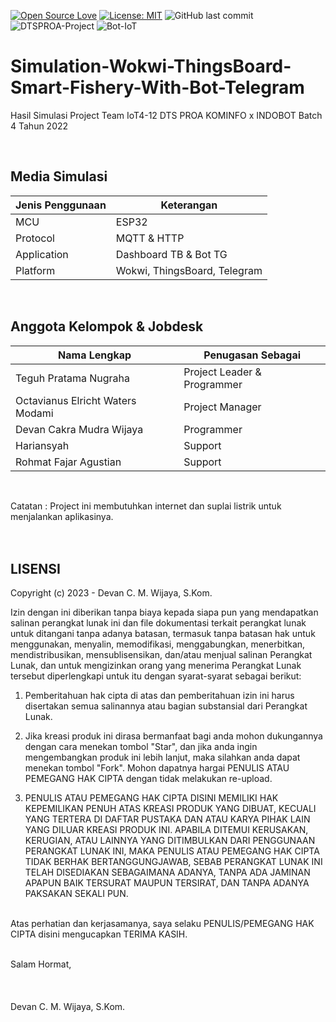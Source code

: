 [![Open Source Love](https://badges.frapsoft.com/os/v1/open-source.svg?style=flat)](https://github.com/ellerbrock/open-source-badges/)
[![License: MIT](https://img.shields.io/badge/License-MIT-green.svg)](https://opensource.org/licenses/MIT)
![GitHub last commit](https://img.shields.io/github/last-commit/devancakra/Simulation-Wokwi-ThingsBoard-Smart-Fishery-With-Bot-Telegram)
![DTSPROA-Project](https://img.shields.io/badge/DTS%20PROA%2dProject-light.svg?style=flat&logo=arduino&logoColor=white&color=008B8B)
![Bot-IoT](https://img.shields.io/badge/Based-IoT-%2DCTBot-light.svg?style=flat&color=008B8B)

# Simulation-Wokwi-ThingsBoard-Smart-Fishery-With-Bot-Telegram
Hasil Simulasi Project Team IoT4-12 DTS PROA KOMINFO x INDOBOT Batch 4 Tahun 2022

<br/>

## Media Simulasi
| Jenis Penggunaan | Keterangan |
| --- | --- |
| MCU | ESP32 |
| Protocol | MQTT & HTTP |
| Application | Dashboard TB & Bot TG |
| Platform | Wokwi, ThingsBoard, Telegram |

<br/>

## Anggota Kelompok & Jobdesk
| Nama Lengkap | Penugasan Sebagai |
| --- | --- |
| Teguh Pratama Nugraha | Project Leader & Programmer |
| Octavianus Elricht Waters Modami | Project Manager |
| Devan Cakra Mudra Wijaya | Programmer |
| Hariansyah | Support |
| Rohmat Fajar Agustian | Support |

<br/>

Catatan : Project ini membutuhkan internet dan suplai listrik untuk menjalankan aplikasinya.
<br/><br/><br/>

## LISENSI
Copyright (c) 2023 - Devan C. M. Wijaya, S.Kom.

Izin dengan ini diberikan tanpa biaya kepada siapa pun yang mendapatkan salinan perangkat lunak ini dan file dokumentasi terkait perangkat lunak untuk ditangani tanpa adanya batasan, termasuk tanpa batasan hak untuk menggunakan, menyalin, memodifikasi, menggabungkan, menerbitkan, mendistribusikan, mensublisensikan, dan/atau menjual salinan Perangkat Lunak, dan untuk mengizinkan orang yang menerima Perangkat Lunak tersebut diperlengkapi untuk itu dengan syarat-syarat sebagai berikut:

1. Pemberitahuan hak cipta di atas dan pemberitahuan izin ini harus disertakan semua salinannya atau bagian substansial dari Perangkat Lunak.

2. Jika kreasi produk ini dirasa bermanfaat bagi anda mohon dukungannya dengan cara menekan tombol "Star", dan jika anda ingin mengembangkan produk ini lebih lanjut, maka silahkan anda dapat menekan tombol "Fork". Mohon dapatnya hargai PENULIS ATAU PEMEGANG HAK CIPTA dengan tidak melakukan re-upload.

3. PENULIS ATAU PEMEGANG HAK CIPTA DISINI MEMILIKI HAK KEPEMILIKAN PENUH ATAS KREASI PRODUK YANG DIBUAT, KECUALI YANG TERTERA DI DAFTAR PUSTAKA DAN ATAU KARYA PIHAK LAIN YANG DILUAR KREASI PRODUK INI. APABILA DITEMUI KERUSAKAN, KERUGIAN, ATAU LAINNYA YANG DITIMBULKAN DARI PENGGUNAAN PERANGKAT LUNAK INI, MAKA PENULIS ATAU PEMEGANG HAK CIPTA TIDAK BERHAK BERTANGGUNGJAWAB, SEBAB PERANGKAT LUNAK INI TELAH DISEDIAKAN SEBAGAIMANA ADANYA, TANPA ADA JAMINAN APAPUN BAIK TERSURAT MAUPUN TERSIRAT, DAN TANPA ADANYA PAKSAKAN SEKALI PUN.

<br/>
Atas perhatian dan kerjasamanya, saya selaku PENULIS/PEMEGANG HAK CIPTA disini mengucapkan TERIMA KASIH.
<br/>
<br/>

Salam Hormat,
<br/>
<br/>
<br/>
<br/>
Devan C. M. Wijaya, S.Kom.

